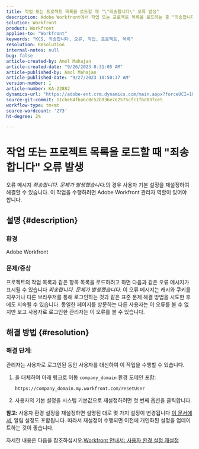 ```yaml
---
title: 작업 또는 프로젝트 목록을 로드할 때 "\"죄송합니다\" 오류 발생"
description: Adobe Workfront에서 작업 또는 프로젝트 목록을 로드하는 중 "죄송합니다" 오류를 해결하는 방법을 알아봅니다. 사용자의 환경 설정을 재설정합니다.
solution: Workfront
product: Workfront
applies-to: "Workfront"
keywords: "KCS, 죄송합니다, 오류, 작업, 프로젝트, 목록"
resolution: Resolution
internal-notes: null
bug: false
article-created-by: Amol Mahajan
article-created-date: "9/26/2023 8:31:05 AM"
article-published-by: Amol Mahajan
article-published-date: "9/27/2023 10:50:37 AM"
version-number: 1
article-number: KA-22882
dynamics-url: "https://adobe-ent.crm.dynamics.com/main.aspx?forceUCI=1&pagetype=entityrecord&etn=knowledgearticle&id=306dbe03-475c-ee11-be6f-6045bd006079"
source-git-commit: 11cbe64fba6c0c52b936e7e2575cfc1fbd83fce5
workflow-type: tm+mt
source-wordcount: '273'
ht-degree: 2%

---
```


# 작업 또는 프로젝트 목록을 로드할 때 &quot;죄송합니다&quot; 오류 발생


오류 메시지 *죄송합니다. 문제가 발생했습니다.*&#x200B;의 경우 사용자 기본 설정을 재설정하여 해결할 수 있습니다. 이 작업을 수행하려면 Adobe Workfront 관리자 역할이 있어야 합니다.

## 설명 {#description}


### <b>환경</b>

Adobe Workfront

### <b>문제/증상</b>

프로젝트의 작업 목록과 같은 항목 목록을 로드하려고 하면 다음과 같은 오류 메시지가 표시될 수 있습니다 *죄송합니다. 문제가 발생했습니다.* 이 오류 메시지는 캐시와 쿠키를 지우거나 다른 브라우저를 통해 로그인하는 것과 같은 표준 문제 해결 방법을 시도한 후에도 지속될 수 있습니다. 동일한 페이지를 방문하는 다른 사용자는 이 오류를 볼 수 없지만 보고 사용자로 로그인한 관리자는 이 오류를 볼 수 있습니다.


## 해결 방법 {#resolution}


### 해결 단계:

관리자는 사용자로 로그인된 동안 사용자를 대신하여 이 작업을 수행할 수 있습니다.

1. 을 대체하여 아래 링크로 이동 `company_domain` 환경 도메인 포함:

   `https://company_domain.my.workfront.com/resetUser`
2. 사용자의 기본 설정을 시스템 기본값으로 재설정하려면 첫 번째 옵션을 클릭합니다.


<b>참고: </b>사용자 환경 설정을 재설정하면 설명된 대로 몇 가지 설정이 변경됩니다 [이 문서에서](https://experienceleague.adobe.com/docs/workfront/using/administration-and-setup/add-users/create-manage-users/reset-a-users-preferences.html), 알림 설정도 포함됩니다. 따라서 재설정이 수행되면 이전에 개인화된 설정을 업데이트하는 것이 좋습니다.

자세한 내용은 다음을 참조하십시오.[Workfront 안내서: 사용자 환경 설정 재설정](https://experienceleague.adobe.com/docs/workfront/using/administration-and-setup/add-users/create-manage-users/reset-a-users-preferences.html)
